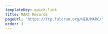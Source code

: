 ```yaml
---
templateKey: quick-link
title: MARC Records
pageUrl: 'https://ftp.fulcrum.org/HEB/MARC/'
order: 3
---
```

